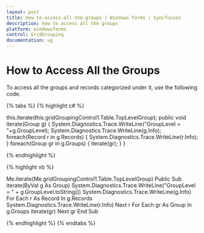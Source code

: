 ```yaml
---
layout: post
title: How-to-access-all-the-groups | Windows Forms | Syncfusion
description: how to access all the groups
platform: windowsforms
control: GridGrouping
documentation: ug
---
```


# How to Access All the Groups

To access all the groups and records categorized under it, use the following code.

{% tabs %}
{% highlight c# %}

this.iterate(this.gridGroupingControl1.Table.TopLevelGroup);
public void iterate(Group g)
{
    System.Diagnostics.Trace.WriteLine("GroupLevel = "+g.GroupLevel);
    System.Diagnostics.Trace.WriteLine(g.Info);
    foreach(Record r in g.Records)
    {
        System.Diagnostics.Trace.WriteLine(r.Info);
    }
    foreach(Group gr in g.Groups)
    {
        iterate(gr);
    }
}

{% endhighlight  %}

{% highlight vb %}

Me.iterate(Me.gridGroupingControl1.Table.TopLevelGroup)
Public Sub iterate(ByVal g As Group)
System.Diagnostics.Trace.WriteLine("GroupLevel = " + g.GroupLevel.toString())
System.Diagnostics.Trace.WriteLine(g.Info)
For Each r As Record In g.Records
System.Diagnostics.Trace.WriteLine(r.Info)
Next r
For Each gr As Group In g.Groups
iterate(gr)
Next gr
End Sub

{% endhighlight  %}
{% endtabs %}
